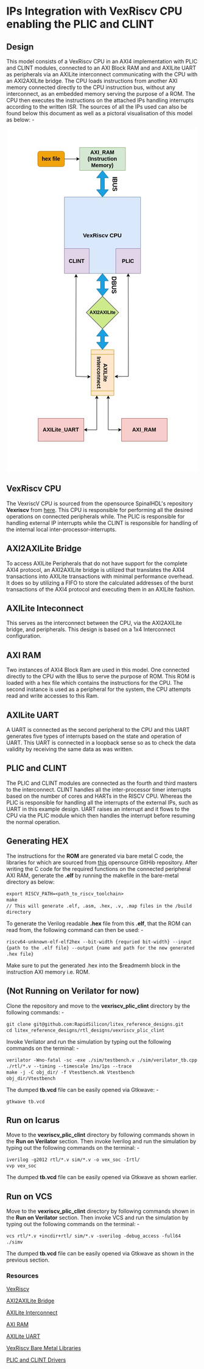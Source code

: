 # IPs Integration with VexRiscv CPU enabling the PLIC and CLINT

## Design
This model consists of a VexRiscv CPU in an AXI4 implementation with PLIC and CLINT modules, connected to an AXI Block RAM and and AXILite UART as peripherals via an AXILite interconnect communicating with the CPU with an AXI2AXILite bridge. The CPU loads instructions from another AXI memory connected directly to the CPU instruction bus, without any interconnect, as an embedded memory serving the purpose of a ROM. The CPU then executes the instructions on the attached IPs handling interrupts according to the written ISR. The sources of all the IPs used can also be found below this document as well as a pictoral visualisation of this model as below: -

<p align="center">
  <img src="./../../docs/vex_soc_plic_clint.jpg" />
</p>

## VexRiscv CPU
The VexriscV CPU is sourced from the opensource SpinalHDL's repository **Vexriscv** from [here](https://github.com/SpinalHDL/VexRiscv/blob/master/src/main/scala/vexriscv/demo/VexRiscvAxi4LinuxPlicClint.scala). This CPU is responsible for performing all the desired operations on connected peripherals while. The PLIC is responsible for handling external IP interrupts while the CLINT is responsible for handling of the internal local inter-processor-interrupts.

## AXI2AXILite Bridge
To access AXILite Peripherals that do not have support for the complete AXI4 protocol, an AXI2AXILite bridge is utilized that translates the AXI4 transactions into AXILite transactions with minimal performance overhead. It does so by utilizing a FIFO to store the calculated addresses of the burst transactions of the AXI4 protocol and executing them in an AXILite fashion.

## AXILite Inteconnect
This serves as the interconnect between the CPU, via the AXI2AXILite bridge, and peripherals. This design is based on a 1x4 Interconnect configuration.

## AXI RAM
Two instances of AXI4 Block Ram are used in this model. One connected directly to the CPU with the IBus to serve the purpose of ROM. This ROM is loaded with a hex file which contains the instructions for the CPU. The second instance is used as a peripheral for the system, the CPU attempts read and write accesses to this Ram.

## AXILite UART
A UART is connected as the second peripheral to the CPU and this UART generates five types of interrupts based on the state and operation of UART. This UART is connected in a loopback sense so as to check the data validity by receiving the same data as was written.

## PLIC and CLINT
The PLIC and CLINT modules are connected as the fourth and third masters to the interconnect. CLINT handles all the inter-processor timer interrupts based on the number of cores and HARTs in the RISCV CPU. Whereas the PLIC is responsible for handling all the interrupts of the external IPs, such as UART in this example design. UART raises an interrupt and it flows to the CPU via the PLIC module which then handles the interrupt before resuming the normal operation.

## Generating HEX
The instructions for the **ROM** are generated via bare metal C code, the libraries for which are sourced from [this](https://github.com/SpinalHDL/VexRiscvSocSoftware) opensource GitHib repository. After writing the C code for the required functions on the connected peripheral AXI RAM, generate the **.elf** by running the makefile in the bare-metal directory as below:
```
export RISCV_PATH=<path_to_riscv_toolchain>
make
// This will generate .elf, .asm, .hex, .v, .map files in the /build directory
```
To generate the Verilog readable **.hex** file from this **.elf**, that the ROM can read from, the following command can then be used: -
```
riscv64-unknown-elf-elf2hex --bit-width {requried bit-width} --input {path to the .elf file} --output {name and path for the new generated .hex file}
```
Make sure to put the generated .hex into the $readmemh block in the instruction AXI memory i.e. ROM.

## (Not Running on Verilator for now)
Clone the repository and move to the **vexriscv_plic_clint** directory by the following commands: -
```
git clone git@github.com:RapidSilicon/litex_reference_designs.git
cd litex_reference_designs/rtl_designs/vexriscv_plic_clint
```
Invoke Verilator and run the simulation by typing out the following commands on the terminal: -
```
verilator -Wno-fatal -sc -exe ./sim/testbench.v ./sim/verilator_tb.cpp ./rtl/*.v --timing --timescale 1ns/1ps --trace
make -j -C obj_dir/ -f Vtestbench.mk Vtestbench
obj_dir/Vtestbench
```
The dumped **tb.vcd** file can be easily opened via Gtkwave: -
```
gtkwave tb.vcd
```

## Run on Icarus
Move to the **vexriscv_plic_clint** directory by following commands shown in the **Run on Verilator** section. Then invoke Iverilog and run the simulation by typing out the following commands on the terminal: -
```
iverilog -g2012 rtl/*.v sim/*.v -o vex_soc -Irtl/
vvp vex_soc
```
The dumped **tb.vcd** file can be easily opened via Gtkwave as shown earlier.

## Run on VCS
Move to the **vexriscv_plic_clint** directory by following commands shown in the **Run on Verilator** section. Then invoke VCS and run the simulation by typing out the following commands on the terminal: -
```
vcs rtl/*.v +incdir+rtl/ sim/*.v -sverilog -debug_access -full64
./simv
```
The dumped **tb.vcd** file can be easily opened via Gtkwave as shown in the previous section.

### Resources
[VexRiscv](https://github.com/SpinalHDL/VexRiscv/blob/master/src/main/scala/vexriscv/demo/VexRiscvAxi4LinuxPlicClint.scala)

[AXI2AXILite Bridge](https://github.com/ZipCPU/wb2axip/blob/master/rtl/axi2axilite.v)

[AXILite Interconnect](https://github.com/alexforencich/verilog-axi/blob/master/rtl/axil_interconnect.v)

[AXI RAM](https://github.com/alexforencich/verilog-axi/blob/master/rtl/axi_ram.v)

[AXILite UART](https://github.com/freecores/uart16550)

[VexRiscv Bare Metal Libraries](https://github.com/SpinalHDL/VexRiscvSocSoftware) 

[PLIC and CLINT Drivers](https://github.com/SpinalHDL/SaxonSoc)
